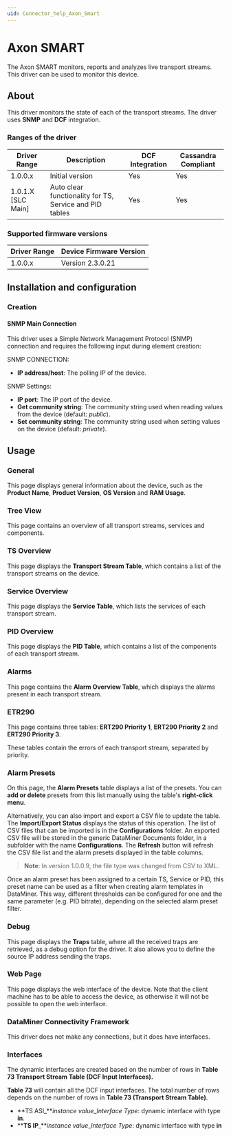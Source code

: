 ```yaml
---
uid: Connector_help_Axon_Smart
---
```


# Axon SMART

The Axon SMART monitors, reports and analyzes live transport streams. This driver can be used to monitor this device.

## About

This driver monitors the state of each of the transport streams. The driver uses **SNMP** and **DCF** integration.

### Ranges of the driver

| **Driver Range**     | **Description**                                         | **DCF Integration** | **Cassandra Compliant** |
|----------------------|---------------------------------------------------------|---------------------|-------------------------|
| 1.0.0.x              | Initial version                                         | Yes                 | Yes                     |
| 1.0.1.X \[SLC Main\] | Auto clear functionality for TS, Service and PID tables | Yes                 | Yes                     |

### Supported firmware versions

| **Driver Range** | **Device Firmware Version** |
|------------------|-----------------------------|
| 1.0.0.x          | Version 2.3.0.21            |

## Installation and configuration

### Creation

#### SNMP Main Connection

This driver uses a Simple Network Management Protocol (SNMP) connection and requires the following input during element creation:

SNMP CONNECTION:

- **IP address/host**: The polling IP of the device.

SNMP Settings:

- **IP port**: The IP port of the device.
- **Get community string**: The community string used when reading values from the device (default: *public*).
- **Set community string**: The community string used when setting values on the device (default: *private*).

## Usage

### General

This page displays general information about the device, such as the **Product Name**, **Product Version**, **OS Version** and **RAM Usage**.

### Tree View

This page contains an overview of all transport streams, services and components.

### TS Overview

This page displays the **Transport Stream Table**, which contains a list of the transport streams on the device.

### Service Overview

This page displays the **Service Table**, which lists the services of each transport stream.

### PID Overview

This page displays the **PID Table**, which contains a list of the components of each transport stream.

### Alarms

This page contains the **Alarm Overview Table**, which displays the alarms present in each transport stream.

### ETR290

This page contains three tables: **ERT290 Priority 1**, **ERT290 Priority 2** and **ERT290 Priority 3**.

These tables contain the errors of each transport stream, separated by priority.

### Alarm Presets

On this page, the **Alarm Presets** table displays a list of the presets. You can **add or delete** presets from this list manually using the table's **right-click** **menu**.

Alternatively, you can also import and export a CSV file to update the table. The **Import/Export Status** displays the status of this operation. The list of CSV files that can be imported is in the **Configurations** folder. An exported CSV file will be stored in the generic DataMiner Documents folder, in a subfolder with the name **Configurations**. The **Refresh** button will refresh the CSV file list and the alarm presets displayed in the table columns.

> **Note**: In version 1.0.0.9, the file type was changed from CSV to XML.

Once an alarm preset has been assigned to a certain TS, Service or PID, this preset name can be used as a filter when creating alarm templates in DataMiner. This way, different thresholds can be configured for one and the same parameter (e.g. PID bitrate), depending on the selected alarm preset filter.

### Debug

This page displays the **Traps** table, where all the received traps are retrieved, as a debug option for the driver. It also allows you to define the source IP address sending the traps.

### Web Page

This page displays the web interface of the device. Note that the client machine has to be able to access the device, as otherwise it will not be possible to open the web interface.

### DataMiner Connectivity Framework

This driver does not make any connections, but it does have interfaces.

### Interfaces

The dynamic interfaces are created based on the number of rows in **Table 73 Transport Stream Table (DCF Input Interfaces).**

**Table 73** will contain all the DCF input interfaces. The total number of rows depends on the number of rows in **Table 73 (Transport Stream Table)**.

- **TS ASI\_***instance value*\_*Interface Type*: dynamic interface with type **in**.
- ****TS IP**\_***instance value*\_*Interface Type*: dynamic interface with type **in**
